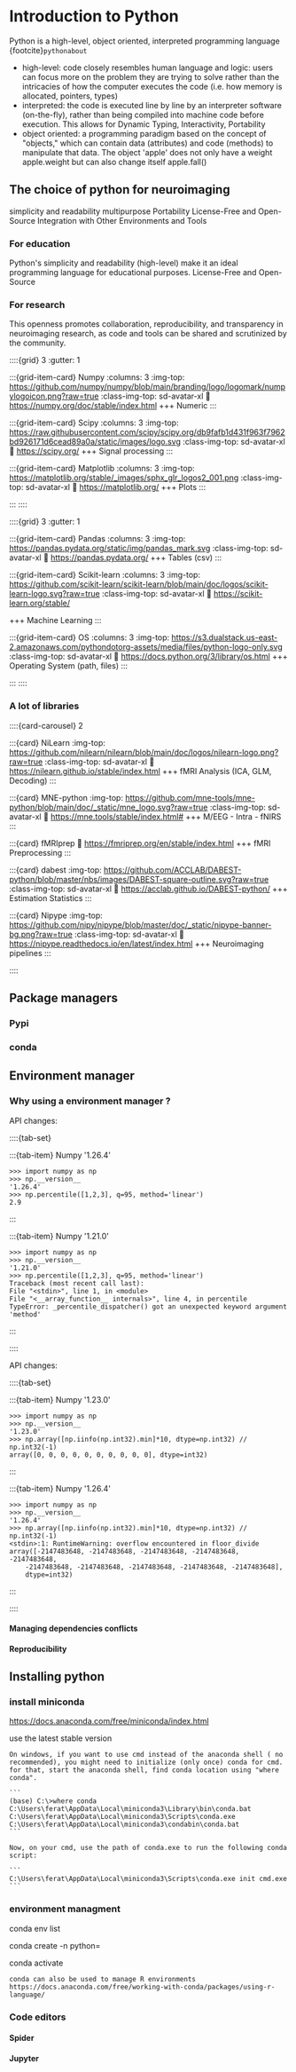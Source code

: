 # Introduction to Python

Python is a high-level, object oriented, interpreted programming language {footcite}`pythonabout`

- high-level: code closely resembles human language and logic: users can focus more on the problem they are trying to solve rather than the intricacies of how the computer executes the code (i.e. how memory is allocated, pointers, types)
- interpreted: the code is executed line by line by an interpreter software (on-the-fly), rather than being compiled into machine code before execution. This allows for Dynamic Typing, Interactivity, Portability
- object oriented: a programming paradigm based on the concept of "objects," which can contain data (attributes) and code (methods) to manipulate that data.
The object 'apple' does not only have a weight apple.weight but can also change itself apple.fall()

## The choice of python for neuroimaging

simplicity and readability
multipurpose
Portability 
License-Free and Open-Source
Integration with Other Environments and Tools

### For education

Python's simplicity and readability (high-level) make it an ideal programming language for educational purposes.
License-Free and Open-Source

### For research

This openness promotes collaboration, reproducibility, and transparency in neuroimaging research, as code and tools can be shared and scrutinized by the community.


::::{grid} 3
:gutter: 1

:::{grid-item-card} Numpy
:columns: 3
:img-top: https://github.com/numpy/numpy/blob/main/branding/logo/logomark/numpylogoicon.png?raw=true
:class-img-top: sd-avatar-xl
:link: https://numpy.org/doc/stable/index.html
+++
Numeric
:::

:::{grid-item-card} Scipy
:columns: 3
:img-top: https://raw.githubusercontent.com/scipy/scipy.org/db9fafb1d431f963f7962bd926171d6cead89a0a/static/images/logo.svg
:class-img-top: sd-avatar-xl
:link: https://scipy.org/
+++
Signal processing
:::

:::{grid-item-card} Matplotlib
:columns: 3
:img-top: https://matplotlib.org/stable/_images/sphx_glr_logos2_001.png
:class-img-top: sd-avatar-xl
:link: https://matplotlib.org/
+++
Plots
:::

:::
::::

::::{grid} 3
:gutter: 1

:::{grid-item-card} Pandas
:columns: 3
:img-top: https://pandas.pydata.org/static/img/pandas_mark.svg
:class-img-top: sd-avatar-xl
:link: https://pandas.pydata.org/
+++
Tables (csv)
:::

:::{grid-item-card} Scikit-learn
:columns: 3
:img-top: https://github.com/scikit-learn/scikit-learn/blob/main/doc/logos/scikit-learn-logo.svg?raw=true
:class-img-top: sd-avatar-xl
:link: https://scikit-learn.org/stable/

+++
Machine Learning
:::

:::{grid-item-card} OS
:columns: 3
:img-top: https://s3.dualstack.us-east-2.amazonaws.com/pythondotorg-assets/media/files/python-logo-only.svg
:class-img-top: sd-avatar-xl
:link: https://docs.python.org/3/library/os.html
+++
Operating System (path, files)
:::

:::
::::


### A lot of libraries

::::{card-carousel} 2

:::{card} NiLearn
:img-top: https://github.com/nilearn/nilearn/blob/main/doc/logos/nilearn-logo.png?raw=true
:class-img-top: sd-avatar-xl
:link: https://nilearn.github.io/stable/index.html
+++
fMRI Analysis (ICA, GLM, Decoding)
:::

:::{card} MNE-python
:img-top: https://github.com/mne-tools/mne-python/blob/main/doc/_static/mne_logo.svg?raw=true
:class-img-top: sd-avatar-xl
:link: https://mne.tools/stable/index.html#
+++
M/EEG - Intra - fNIRS 
:::

:::{card} fMRIprep
:link: https://fmriprep.org/en/stable/index.html
+++
fMRI Preprocessing
:::

:::{card} dabest
:img-top: https://github.com/ACCLAB/DABEST-python/blob/master/nbs/images/DABEST-square-outline.svg?raw=true
:class-img-top: sd-avatar-xl
:link: https://acclab.github.io/DABEST-python/
+++
Estimation Statistics
:::


:::{card} Nipype
:img-top: https://github.com/nipy/nipype/blob/master/doc/_static/nipype-banner-bg.png?raw=true
:class-img-top: sd-avatar-xl
:link: https://nipype.readthedocs.io/en/latest/index.html
+++
Neuroimaging pipelines
:::


::::


## Package managers


### Pypi

### conda

## Environment manager

### Why using a environment manager ?

API changes:

::::{tab-set}

:::{tab-item} Numpy '1.26.4'

```
>>> import numpy as np
>>> np.__version__
'1.26.4'
>>> np.percentile([1,2,3], q=95, method='linear')
2.9
```

:::

:::{tab-item} Numpy '1.21.0'

```
>>> import numpy as np
>>> np.__version__
'1.21.0'
>>> np.percentile([1,2,3], q=95, method='linear')
Traceback (most recent call last):
File "<stdin>", line 1, in <module>
File "<__array_function__ internals>", line 4, in percentile
TypeError: _percentile_dispatcher() got an unexpected keyword argument 'method'
```

:::

::::


API changes:


::::{tab-set}

:::{tab-item} Numpy '1.23.0'

```
>>> import numpy as np
>>> np.__version__
'1.23.0'
>>> np.array([np.iinfo(np.int32).min]*10, dtype=np.int32) // np.int32(-1)
array([0, 0, 0, 0, 0, 0, 0, 0, 0, 0], dtype=int32)
```

:::

:::{tab-item} Numpy '1.26.4'

```
>>> import numpy as np
>>> np.__version__
'1.26.4'
>>> np.array([np.iinfo(np.int32).min]*10, dtype=np.int32) // np.int32(-1)
<stdin>:1: RuntimeWarning: overflow encountered in floor_divide
array([-2147483648, -2147483648, -2147483648, -2147483648, -2147483648,
    -2147483648, -2147483648, -2147483648, -2147483648, -2147483648],
    dtype=int32)
```

:::

::::


#### Managing dependencies conflicts



#### Reproducibility




## Installing python

### install miniconda

https://docs.anaconda.com/free/miniconda/index.html

use the latest stable version


``````{note}
On windows, if you want to use cmd instead of the anaconda shell ( no recommended), you might need to initialize (only once) conda for cmd. for that, start the anaconda shell, find conda location using "where conda".

```
(base) C:\>where conda
C:\Users\ferat\AppData\Local\miniconda3\Library\bin\conda.bat
C:\Users\ferat\AppData\Local\miniconda3\Scripts\conda.exe
C:\Users\ferat\AppData\Local\miniconda3\condabin\conda.bat
```

Now, on your cmd, use the path of conda.exe to run the following conda script:

```
C:\Users\ferat\AppData\Local\miniconda3\Scripts\conda.exe init cmd.exe
```

``````




### environment managment

conda env list

conda create -n python=

conda activate



``````{note}
conda can also be used to manage R environments
https://docs.anaconda.com/free/working-with-conda/packages/using-r-language/

``````


### Code editors

#### Spider

#### Jupyter




```{footbibliography}
```